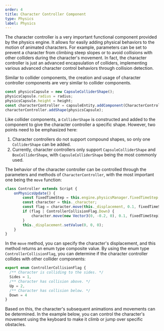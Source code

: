 ```yaml
---
order: 4
title: Character Controller Component
type: Physics
label: Physics
---
```


The character controller is a very important functional component provided by the physics engine. It allows for easily adding physical behaviors to the motion of animated characters. For example, parameters can be set to prevent a character from climbing steep slopes or to avoid collisions with other colliders during the character's movement. In fact, the character controller is just an advanced encapsulation of colliders, implementing various advanced character control behaviors through collision detection.

Similar to collider components, the creation and usage of character controller components are very similar to collider components.
```typescript
const physicsCapsule = new CapsuleColliderShape();
physicsCapsule.radius = radius;
physicsCapsule.height = height;
const characterController = capsuleEntity.addComponent(CharacterController);
characterController.addShape(physicsCapsule);
```
Like collider components, a `ColliderShape` is constructed and added to the component to give the character controller a specific shape. However, two points need to be emphasized here:
1. Character controllers do not support compound shapes, so only one `ColliderShape` can be added.
2. Currently, character controllers only support `CapsuleColliderShape` and `BoxColliderShape`, with `CapsuleColliderShape` being the most commonly used.

The behavior of the character controller can be controlled through the parameters and methods of `CharacterController`, with the most important one being the `move` function:
```typescript
class Controller extends Script {
    onPhysicsUpdate() {
        const fixedTimeStep = this.engine.physicsManager.fixedTimeStep;
        const character = this._character;
        const flag = character.move(this._displacement, 0.1, fixedTimeStep);
        if (flag | ControllerCollisionFlag.Down) {
            character.move(new Vector3(0, -0.2, 0), 0.1, fixedTimeStep);
        }
        this._displacement.setValue(0, 0, 0);
    }
}
````

In the `move` method, you can specify the character's displacement, and this method returns an enum type composite value. By using the enum type `ControllerCollisionFlag`, you can determine if the character controller collides with other collider components:
```typescript
export enum ControllerCollisionFlag {
  /** Character is colliding to the sides. */
  Sides = 1,
  /** Character has collision above. */
  Up = 2,
  /** Character has collision below. */
  Down = 4
}
```
Based on this, the character's subsequent animations and movements can be determined. In the example below, you can control the character's movement using the keyboard to make it climb or jump over specific obstacles.
<playground src="physx-controller.ts"></playground>
